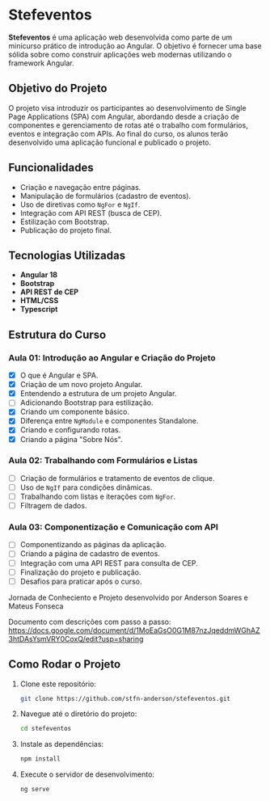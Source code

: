 # Stefeventos

**Stefeventos** é uma aplicação web desenvolvida como parte de um minicurso prático de introdução ao Angular. O objetivo é fornecer uma base sólida sobre como construir aplicações web modernas utilizando o framework Angular.

## Objetivo do Projeto

O projeto visa introduzir os participantes ao desenvolvimento de Single Page Applications (SPA) com Angular, abordando desde a criação de componentes e gerenciamento de rotas até o trabalho com formulários, eventos e integração com APIs. Ao final do curso, os alunos terão desenvolvido uma aplicação funcional e publicado o projeto.

## Funcionalidades

- Criação e navegação entre páginas.
- Manipulação de formulários (cadastro de eventos).
- Uso de diretivas como `NgFor` e `NgIf`.
- Integração com API REST (busca de CEP).
- Estilização com Bootstrap.
- Publicação do projeto final.

## Tecnologias Utilizadas

- **Angular 18**
- **Bootstrap**
- **API REST de CEP**
- **HTML/CSS**
- **Typescript**

## Estrutura do Curso

### Aula 01: Introdução ao Angular e Criação do Projeto

- [x] O que é Angular e SPA.
- [x] Criação de um novo projeto Angular.
- [x] Entendendo a estrutura de um projeto Angular.
- [ ] Adicionando Bootstrap para estilização.
- [x] Criando um componente básico.
- [x] Diferença entre `NgModule` e componentes Standalone.
- [x] Criando e configurando rotas.
- [x] Criando a página "Sobre Nós".

### Aula 02: Trabalhando com Formulários e Listas

- [ ] Criação de formulários e tratamento de eventos de clique.
- [ ] Uso de `NgIf` para condições dinâmicas.
- [ ] Trabalhando com listas e iterações com `NgFor`.
- [ ] Filtragem de dados.

### Aula 03: Componentização e Comunicação com API

- [ ] Componentizando as páginas da aplicação.
- [ ] Criando a página de cadastro de eventos.
- [ ] Integração com uma API REST para consulta de CEP.
- [ ] Finalização do projeto e publicação.
- [ ] Desafios para praticar após o curso.

Jornada de Conheciento e Projeto desenvolvido por Anderson Soares e Mateus Fonseca 

Documento com descrições com passo a passo:
https://docs.google.com/document/d/1MoEaGsO0G1M87nzJqeddmWGhAZ3htDAsYsmVRY0CoxQ/edit?usp=sharing


## Como Rodar o Projeto

1. Clone este repositório:
   ```bash
   git clone https://github.com/stfn-anderson/stefeventos.git
   ```

2. Navegue até o diretório do projeto:
   ```bash
   cd stefeventos
   ```

3. Instale as dependências:
   ```bash
   npm install
   ```

4. Execute o servidor de desenvolvimento:
   ```bash
   ng serve
   ```
